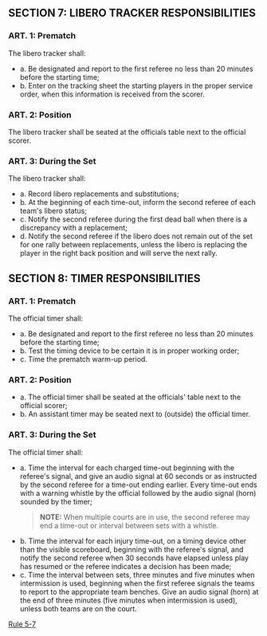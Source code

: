 <!-- Section: Libero Tracker Responsibilities -->
## SECTION 7: LIBERO TRACKER RESPONSIBILITIES

### ART. 1: Prematch
The libero tracker shall:
- a. Be designated and report to the first referee no less than 20 minutes before the starting time;
- b. Enter on the tracking sheet the starting players in the proper service order, when this information is received from the scorer.

### ART. 2: Position
The libero tracker shall be seated at the officials table next to the official scorer.

### ART. 3: During the Set
The libero tracker shall:
- a. Record libero replacements and substitutions;
- b. At the beginning of each time-out, inform the second referee of each team's libero status;
- c. Notify the second referee during the first dead ball when there is a discrepancy with a replacement;
- d. Notify the second referee if the libero does not remain out of the set for one rally between replacements, unless the libero is replacing the player in the right back position and will serve the next rally.

<!-- Section: Timer Responsibilities -->
## SECTION 8: TIMER RESPONSIBILITIES

### ART. 1: Prematch
The official timer shall:
- a. Be designated and report to the first referee no less than 20 minutes before the starting time;
- b. Test the timing device to be certain it is in proper working order;
- c. Time the prematch warm-up period.

### ART. 2: Position
- a. The official timer shall be seated at the officials' table next to the official scorer;
- b. An assistant timer may be seated next to (outside) the official timer.

### ART. 3: During the Set
The official timer shall:
- a. Time the interval for each charged time-out beginning with the referee's signal, and give an audio signal at 60 seconds or as instructed by the second referee for a time-out ending earlier. Every time-out ends with a warning whistle by the official followed by the audio signal (horn) sounded by the timer;  
  > **NOTE:** When multiple courts are in use, the second referee may end a time-out or interval between sets with a whistle.
- b. Time the interval for each injury time-out, on a timing device other than the visible scoreboard, beginning with the referee's signal, and notify the second referee when 30 seconds have elapsed unless play has resumed or the referee indicates a decision has been made;
- c. Time the interval between sets, three minutes and five minutes when intermission is used, beginning when the first referee signals the teams to report to the appropriate team benches. Give an audio signal (horn) at the end of three minutes (five minutes when intermission is used), unless both teams are on the court.

[Rule 5-7](#rule-5-7)